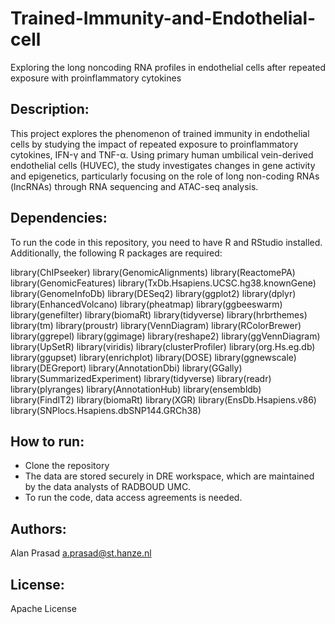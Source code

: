 # Trained-Immunity-and-Endothelial-cell
Exploring the long noncoding RNA profiles in endothelial cells after repeated exposure with proinflammatory cytokines

## Description:
This project explores the phenomenon of trained immunity in endothelial cells by studying the impact of repeated exposure to proinflammatory cytokines, IFN-γ and TNF-α. Using primary human umbilical vein-derived endothelial cells (HUVEC), the study investigates changes in gene activity and epigenetics, particularly focusing on the role of long non-coding RNAs (lncRNAs) through RNA sequencing and ATAC-seq analysis.

## Dependencies:
To run the code in this repository, you need to have R and RStudio installed. Additionally, the following R packages are required:

library(ChIPseeker)
library(GenomicAlignments)
library(ReactomePA)
library(GenomicFeatures)
library(TxDb.Hsapiens.UCSC.hg38.knownGene)
library(GenomeInfoDb)
library(DESeq2)
library(ggplot2)
library(dplyr)
library(EnhancedVolcano)
library(pheatmap)
library(ggbeeswarm)
library(genefilter)
library(biomaRt)
library(tidyverse)
library(hrbrthemes)
library(tm)
library(proustr)
library(VennDiagram)
library(RColorBrewer)
library(ggrepel)
library(ggimage)
library(reshape2)
library(ggVennDiagram)
library(UpSetR)
library(viridis)
library(clusterProfiler)
library(org.Hs.eg.db)
library(ggupset)
library(enrichplot)
library(DOSE)
library(ggnewscale)
library(DEGreport)
library(AnnotationDbi)
library(GGally)
library(SummarizedExperiment)
library(tidyverse)
library(readr)
library(plyranges)
library(AnnotationHub)
library(ensembldb)
library(FindIT2)
library(biomaRt)
library(XGR)
library(EnsDb.Hsapiens.v86)
library(SNPlocs.Hsapiens.dbSNP144.GRCh38)

## How to run:
- Clone the repository
- The data are stored securely in DRE workspace, which are maintained by the data analysts of RADBOUD UMC.
- To run the code, data access agreements is needed.

## Authors:
Alan Prasad a.prasad@st.hanze.nl

## License:
Apache License
